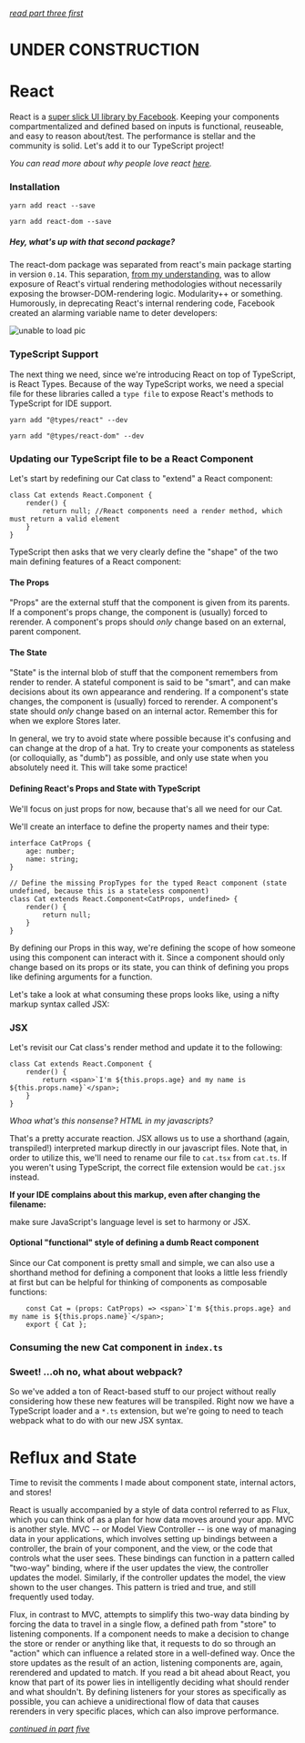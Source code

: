 *[read part three first](https://github.com/Hypaethral/javascript-projects/blob/master/environment-setup/03-typescript.md)*

# UNDER CONSTRUCTION

# React

React is a [super slick UI library by Facebook](https://facebook.github.io/react/). Keeping your components compartmentalized and defined based on inputs is functional, reuseable, and easy to reason about/test.  The performance is stellar and the community is solid.  Let's add it to our TypeScript project!

*You can read more about why people love react [here](https://medium.freecodecamp.com/yes-react-is-taking-over-front-end-development-the-question-is-why-40837af8ab76).*

### Installation

`yarn add react --save`

`yarn add react-dom --save`

##### Hey, what's up with that second package?

The react-dom package was separated from react's main package starting in version `0.14`.  This separation, [from my understanding](https://facebook.github.io/react/blog/2015/09/10/react-v0.14-rc1.html), was to allow exposure of React's virtual rendering methodologies without necessarily exposing the browser-DOM-rendering logic.  Modularity++ or something. Humorously, in deprecating React's internal rendering code, Facebook created an alarming variable name to deter developers:

![unable to load pic](https://github.com/Hypaethral/javascript-projects/blob/master/environment-setup/images/secret_internals.png "oh jeez, I guess these guys don't f*** around")

### TypeScript Support

The next thing we need, since we're introducing React on top of TypeScript, is React Types.  Because of the way TypeScript works, we need a special file for these libraries called a `type file` to expose React's methods to TypeScript for IDE support.

`yarn add "@types/react" --dev`

`yarn add "@types/react-dom" --dev`

### Updating our TypeScript file to be a React Component

Let's start by redefining our Cat class to "extend" a React component:

```
class Cat extends React.Component {
    render() {
        return null; //React components need a render method, which must return a valid element
    }
}
```

TypeScript then asks that we very clearly define the "shape" of the two main defining features of a React component:

#### The Props

"Props" are the external stuff that the component is given from its parents.  If a component's props change, the component is (usually) forced to rerender.  A component's props should *only* change based on an external, parent component.

#### The State

"State" is the internal blob of stuff that the component remembers from render to render. A stateful component is said to be "smart", and can make decisions about its own appearance and rendering.  If a component's state changes, the component is (usually) forced to rerender.  A component's state should *only* change based on an internal actor. Remember this for when we explore Stores later.

In general, we try to avoid state where possible because it's confusing and can change at the drop of a hat.  Try to create your components as stateless (or colloquially, as "dumb") as possible, and only use state when you absolutely need it.  This will take some practice!


#### Defining React's Props and State with TypeScript

We'll focus on just props for now, because that's all we need for our Cat.

We'll create an interface to define the property names and their type:

```
interface CatProps {
    age: number;
    name: string;
}

// Define the missing PropTypes for the typed React component (state undefined, because this is a stateless component)
class Cat extends React.Component<CatProps, undefined> {
    render() {
        return null;
    }
}
```

By defining our Props in this way, we're defining the scope of how someone using this component can interact with it.  Since a component should only change based on its props or its state, you can think of defining you props like defining arguments for a function.

Let's take a look at what consuming these props looks like, using a nifty markup syntax called JSX:

### JSX

Let's revisit our Cat class's render method and update it to the following:

```
class Cat extends React.Component {
    render() {
        return <span>`I'm ${this.props.age} and my name is ${this.props.name}`</span>;
    }
}
```

*Whoa what's this nonsense?  HTML in my javascripts?*

That's a pretty accurate reaction.  JSX allows us to use a shorthand (again, transpiled!) interpreted markup directly in our javascript files.  Note that, in order to utilize this, we'll need to rename our file to `cat.tsx` from `cat.ts`.  If you weren't using TypeScript, the correct file extension would be `cat.jsx` instead.

**If your IDE complains about this markup, even after changing the filename:**

make sure JavaScript's language level is set to harmony or JSX.

#### Optional "functional" style of defining a dumb React component

Since our Cat component is pretty small and simple, we can also use a shorthand method for defining a component that looks a little less friendly at first but can be helpful for thinking of components as composable functions:

```
    const Cat = (props: CatProps) => <span>`I'm ${this.props.age} and my name is ${this.props.name}`</span>;
    export { Cat };
```

### Consuming the new Cat component in `index.ts`

### Sweet!  ...oh no, what about webpack?

So we've added a ton of React-based stuff to our project without really considering how these new features will be transpiled.  Right now we have a TypeScript loader and a `*.ts` extension, but we're going to need to teach webpack what to do with our new JSX syntax.


# Reflux and State
Time to revisit the comments I made about component state, internal actors, and stores!

React is usually accompanied by a style of data control referred to as Flux, which you can think of as a plan for how data moves around your app.  MVC is another style.  MVC -- or Model View Controller -- is one way of managing data in your applications, which involves setting up bindings between a controller, the brain of your component, and the view, or the code that controls what the user sees.  These bindings can function in a pattern called "two-way" binding, where if the user updates the view, the controller updates the model.  Similarly, if the controller updates the model, the view shown to the user changes.  This pattern is tried and true, and still frequently used today.

Flux, in contrast to MVC, attempts to simplify this two-way data binding by forcing the data to travel in a single flow, a defined path from "store" to listening components.  If a component needs to make a decision to change the store or render or anything like that, it requests to do so through an "action" which can influence a related store in a well-defined way.  Once the store updates as the result of an action, listening components are, again, rerendered and updated to match.  If you read a bit ahead about React, you know that part of its power lies in intelligently deciding what should render and what shouldn't.  By defining listeners for your stores as specifically as possible, you can achieve a unidirectional flow of data that causes rerenders in very specific places, which can also improve performance.  

*[continued in part five](https://github.com/Hypaethral/javascript-projects/blob/master/environment-setup/05-additional-stuff.md)*
